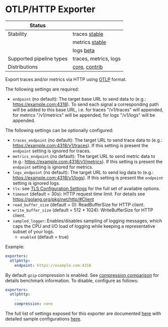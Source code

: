 # OTLP/HTTP Exporter

| Status                   |                       |
| ------------------------ | --------------------- |
| Stability                | traces [stable]       |
|                          | metrics [stable]      |
|                          | logs [beta]           |
| Supported pipeline types | traces, metrics, logs |
| Distributions            | [core], [contrib]     |

Export traces and/or metrics via HTTP using [OTLP](
https://github.com/open-telemetry/opentelemetry-proto/blob/main/docs/specification.md)
format.

The following settings are required:

- `endpoint` (no default): The target base URL to send data to (e.g.: https://example.com:4318).
  To send each signal a corresponding path will be added to this base URL, i.e. for traces
  "/v1/traces" will appended, for metrics "/v1/metrics" will be appended, for logs
  "/v1/logs" will be appended. 

The following settings can be optionally configured:

- `traces_endpoint` (no default): The target URL to send trace data to (e.g.: https://example.com:4318/v1/traces).
   If this setting is present the `endpoint` setting is ignored for traces.
- `metrics_endpoint` (no default): The target URL to send metric data to (e.g.: https://example.com:4318/v1/metrics).
   If this setting is present the `endpoint` setting is ignored for metrics.
- `logs_endpoint` (no default): The target URL to send log data to (e.g.: https://example.com:4318/v1/logs).
   If this setting is present the `endpoint` setting is ignored logs.
- `tls`: see [TLS Configuration Settings](../../config/configtls/README.md) for the full set of available options.
- `timeout` (default = 30s): HTTP request time limit. For details see https://golang.org/pkg/net/http/#Client
- `read_buffer_size` (default = 0): ReadBufferSize for HTTP client.
- `write_buffer_size` (default = 512 * 1024): WriteBufferSize for HTTP client.
- `sampled_logger`: Enables/disables sampling of logging messages, which caps the CPU and I/O load of logging while keeping a representative subset of your logs.
    - `enabled` (default = true)

Example:

```yaml
exporters:
  otlphttp:
    endpoint: https://example.com:4318
```

By default `gzip` compression is enabled. See [compression comparison](../../config/configgrpc/README.md#compression-comparison) for details benchmark information. To disable, configure as follows:

```yaml
exporters:
  otlphttp:
    ...
    compression: none
```

The full list of settings exposed for this exporter are documented [here](./config.go)
with detailed sample configurations [here](./testdata/config.yaml).

[beta]: https://github.com/open-telemetry/opentelemetry-collector#beta
[contrib]: https://github.com/open-telemetry/opentelemetry-collector-releases/tree/main/distributions/otelcol-contrib
[core]: https://github.com/open-telemetry/opentelemetry-collector-releases/tree/main/distributions/otelcol
[stable]: https://github.com/open-telemetry/opentelemetry-collector#stable
